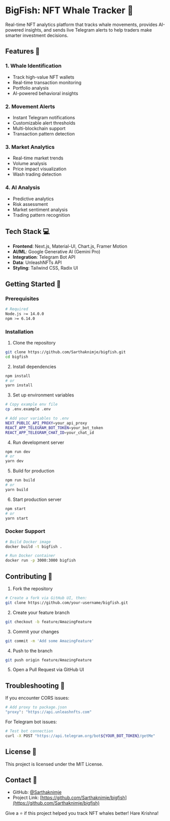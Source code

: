

# BigFish: NFT Whale Tracker 🐋

Real-time NFT analytics platform that tracks whale movements, provides AI-powered insights, and sends live Telegram alerts to help traders make smarter investment decisions.

## Features 🚀

### 1. Whale Identification
- Track high-value NFT wallets
- Real-time transaction monitoring
- Portfolio analysis
- AI-powered behavioral insights

### 2. Movement Alerts
- Instant Telegram notifications
- Customizable alert thresholds
- Multi-blockchain support
- Transaction pattern detection

### 3. Market Analytics
- Real-time market trends
- Volume analysis
- Price impact visualization
- Wash trading detection

### 4. AI Analysis
- Predictive analytics
- Risk assessment
- Market sentiment analysis
- Trading pattern recognition

## Tech Stack 💻

- **Frontend**: Next.js, Material-UI, Chart.js, Framer Motion
- **AI/ML**: Google Generative AI (Gemini Pro)
- **Integration**: Telegram Bot API
- **Data**: UnleashNFTs API
- **Styling**: Tailwind CSS, Radix UI

## Getting Started 🏁

### Prerequisites
```bash
# Required
Node.js >= 14.0.0
npm >= 6.14.0
```

### Installation

1. Clone the repository
```bash
git clone https://github.com/Sarthaknimje/bigfish.git
cd bigfish
```

2. Install dependencies
```bash
npm install
# or
yarn install
```

3. Set up environment variables
```bash
# Copy example env file
cp .env.example .env

# Add your variables to .env
NEXT_PUBLIC_API_PROXY=your_api_proxy
REACT_APP_TELEGRAM_BOT_TOKEN=your_bot_token
REACT_APP_TELEGRAM_CHAT_ID=your_chat_id
```

4. Run development server
```bash
npm run dev
# or
yarn dev
```

5. Build for production
```bash
npm run build
# or
yarn build
```

6. Start production server
```bash
npm start
# or
yarn start
```

### Docker Support
```bash
# Build Docker image
docker build -t bigfish .

# Run Docker container
docker run -p 3000:3000 bigfish
```

## Contributing 🤝

1. Fork the repository
```bash
# Create a fork via GitHub UI, then:
git clone https://github.com/your-username/bigfish.git
```

2. Create your feature branch
```bash
git checkout -b feature/AmazingFeature
```

3. Commit your changes
```bash
git commit -m 'Add some AmazingFeature'
```

4. Push to the branch
```bash
git push origin feature/AmazingFeature
```

5. Open a Pull Request via GitHub UI

## Troubleshooting 🔧

If you encounter CORS issues:
```bash
# Add proxy to package.json
"proxy": "https://api.unleashnfts.com"
```

For Telegram bot issues:
```bash
# Test bot connection
curl -X POST "https://api.telegram.org/bot${YOUR_BOT_TOKEN}/getMe"
```

## License 📝

This project is licensed under the MIT License.

## Contact 📧

- GitHub: [@Sarthaknimje](https://github.com/Sarthaknimje)
- Project Link: [https://github.com/Sarthaknimje/bigfish](https://github.com/Sarthaknimje/bigfish)


Give a ⭐️ if this project helped you track NFT whales better!
Hare Krishna!
